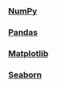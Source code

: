 ### [NumPy](<https://github.com/moinecon/jupyter/blob/main/numpy.ipynb>)
### [Pandas](<https://github.com/moinecon/jupyter/blob/main/pandas.ipynb>)
### [Matplotlib](<https://github.com/moinecon/jupyter/blob/main/matplotlib.ipynb>)
### [Seaborn](<https://github.com/moinecon/jupyter/blob/main/seaborn.ipynb>)

 

